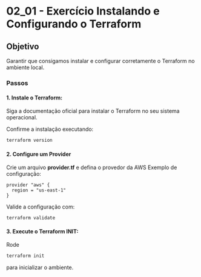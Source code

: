 # 02_01 - Exercício Instalando e Configurando o Terraform

## Objetivo
Garantir que consigamos instalar e configurar corretamente o Terraform no ambiente local.  

### Passos

#### 1.	Instale o Terraform:  
Siga a documentação oficial para instalar o Terraform no seu sistema operacional.  

Confirme a instalação executando:  
```bash
terraform version
```

#### 2. Configure um Provider
Crie um arquivo **provider.tf** e defina o provedor da AWS
Exemplo de configuração:
```hcl
provider "aws" {
  region = "us-east-1"
}
```

Valide a configuração com:
```hcl
terraform validate
```

#### 3. Execute o Terraform INIT:  
Rode 
  
```bash
terraform init
```

para inicializar o ambiente.  
